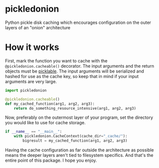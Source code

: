 # pickledonion
Python pickle disk caching which encourages configuration on the outer layers of an "onion" architecture

# How it works

First, mark the function you want to cache with the `@pickledonion.cacheable()` decorator. The input arguments and the return objects must be [picklable](https://docs.python.org/3/library/pickle.html). The input arguments will be serialized and hashed for use as the cache key, so keep that in mind if your input arguments are very large.

```python
import pickledonion

@pickledonion.cacheable()
def my_cached_function(arg1, arg2, arg3):
    return do_something_resource_intensive(arg1, arg2, arg3)
```

Now, preferably on the outermost layer of your program, set the directory you would like to use for cache storage.

```python
if __name__ == "__main__":
    with pickledonion.CacheContext(cache_dir="_cache/"):
        bigresult = my_cached_function(arg1, arg2, arg3)
```

Having the cache configuration as far outside the architecture as possible means the deeper layers aren't tied to filesystem specifics. And that's the entire point of this package. I hope you enjoy.
